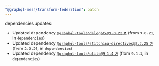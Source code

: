```yaml
---
"@graphql-mesh/transform-federation": patch
---
```

dependencies updates:
  - Updated dependency [`@graphql-tools/delegate@9.0.22` ↗︎](https://www.npmjs.com/package/@graphql-tools/delegate/v/9.0.22) (from `9.0.21`, in `dependencies`)
  - Updated dependency [`@graphql-tools/stitching-directives@2.3.25` ↗︎](https://www.npmjs.com/package/@graphql-tools/stitching-directives/v/2.3.25) (from `2.3.24`, in `dependencies`)
  - Updated dependency [`@graphql-tools/utils@9.1.4` ↗︎](https://www.npmjs.com/package/@graphql-tools/utils/v/9.1.4) (from `9.1.3`, in `dependencies`)
